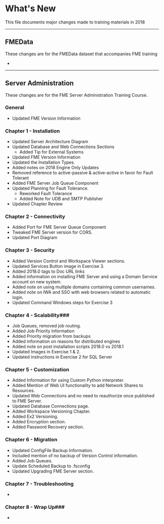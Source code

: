 # What's New #
This file documents major changes made to training materials in 2018

---

## FMEData ##
These changes are for the FMEData dataset that accompanies FME training

-

---


## Server Administration ##
These changes are for the FME Server Administration Training Course.

### General ###
- Updated FME Version Information


### Chapter 1 - Installation ###
- Updated Server Architecture Diagram
- Updated Database and Web Connections Sections
  - Added Tip for External Systems
- Updated FME Version Information
- Updated the Installation Types.
- Added notes on 2018 Engine Only Updates
- Removed reference to active-passive & active-active in favor for Fault Tolerant
- Added FME Server Job Queue Component
- Updated Planning for Fault Tolerance.
  - Reworked Fault Tolerance
  - Added Note for UDB and SMTP Publisher
- Updated Chapter Review



### Chapter 2 - Connectivity ###
- Added Port for FME Server Queue Component
- Tweaked FME Server version for CORS.
- Updated Port Diagram


### Chapter 3 - Security ###
- Added Version Control and Workspace Viewer sections.
- Updated Services Button image in Exercise 3.
- Added 2018.0 tags to Doc URL links
- Added information on installing FME Server and using a Domain Service account on new system.
- Added note on using multiple domains containing common usernames.
- Added note on IWA and SSO with web browsers related to automatic login.
- Updated Command Windows steps for Exercise 3


### Chapter 4 - Scalability###
- Job Queues, removed job routing.
- Added Job Priority Information
- Added Priority migration from backups
- Added information on reasons for distributed engines
- Added note on post installation scripts 2018.0 vs 2018.1
- Updated Images in Exercise 1 & 2.
- Updated instructions in Exercise 2 for SQL Server


### Chapter 5 - Customization ###
- Added Information for using Custom Python interpreter.
- Added Mention of Web UI functionality to add Network Shares to Resources.
- Updated Web Connections and no need to reauthorize once published to FME Server.
- Updated Database Connections page.
- Added Workspace Versioning Chapter.
- Added Ex2 Versioning.
- Added Encryption section.
- Added Password Recovery section.

### Chapter 6 - Migration ###
- Updated ConfigFile Backup Information.
- Included mention of no backup of Version Control information.
- Added Job Queues.
- Update Scheduled Backup to .fsconfig
- Updated Upgrading FME Server section.


### Chapter 7 - Troubleshooting ###
-


### Chapter 8 - Wrap Up###
-
